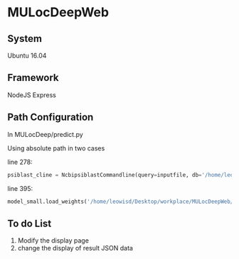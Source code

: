 # MULocDeepWeb

## System

Ubuntu 16.04

## Framework

NodeJS Express

## Path Configuration

In MULocDeep/predict.py

Using absolute path in two cases

line 278:
```python
psiblast_cline = NcbipsiblastCommandline(query=inputfile, db='/home/leowisd/Desktop/workplace/MULocDeepWeb/MULocDeep/db/swissprot/swissprot',num_iterations=3, evalue=0.001, out_ascii_pssm=pssmfile, num_threads=4)
```

line 395: 
```python
model_small.load_weights('/home/leowisd/Desktop/workplace/MULocDeepWeb/MULocDeep/cpu_models/fold' + str(foldnum) + '_big_lv1_acc-weights.hdf5')
```

## To do List

1. Modify the display page
2. change the display of result JSON data
